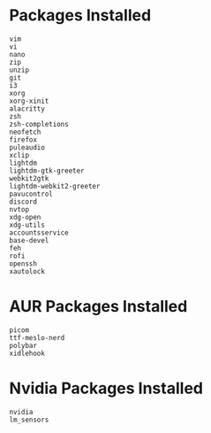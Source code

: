 # Packages Installed
```
vim
vi
nano
zip
unzip
git
i3
xorg
xorg-xinit
alacritty
zsh
zsh-completions
neofetch
firefox
puleaudio
xclip
lightdm
lightdm-gtk-greeter
webkit2gtk
lightdm-webkit2-greeter
pavucontrol
discord
nvtop
xdg-open
xdg-utils
accountsservice
base-devel
feh
rofi
openssh
xautolock
```

# AUR Packages Installed
```
picom
ttf-meslo-nerd
polybar
xidlehook
```

# Nvidia Packages Installed
```
nvidia
lm_sensors
```
